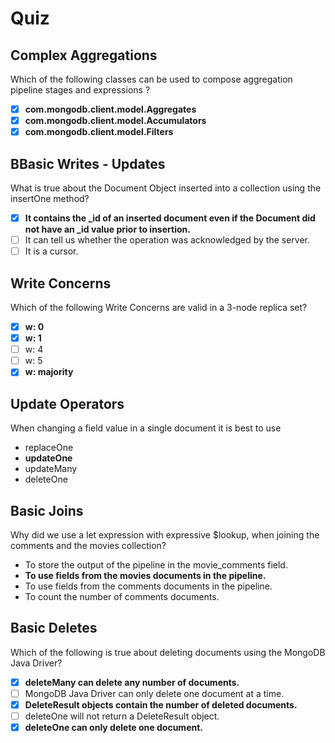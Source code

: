 # Quiz

## Complex Aggregations

Which of the following classes can be used to compose aggregation pipeline stages and expressions ?



- [x] **com.mongodb.client.model.Aggregates**
- [x] **com.mongodb.client.model.Accumulators**
- [x] **com.mongodb.client.model.Filters**

## BBasic Writes - Updates

What is true about the Document Object inserted into a collection using the insertOne method?



- [x] **It contains the _id of an inserted document even if the Document did not have an _id value prior to insertion.**
- [ ] It can tell us whether the operation was acknowledged by the server.
- [ ] It is a cursor.

## Write Concerns

Which of the following Write Concerns are valid in a 3-node replica set?



- [x] **w: 0**
- [x] **w: 1**
- [ ] w: 4
- [ ] w: 5
- [x] **w: majority**

## Update Operators

When changing a field value in a single document it is best to use



- replaceOne
- **updateOne**
- updateMany
- deleteOne

## Basic Joins

Why did we use a let expression with expressive $lookup, when joining the comments and the movies collection?



- To store the output of the pipeline in the movie_comments field.
- **To use fields from the movies documents in the pipeline.**
- To use fields from the comments documents in the pipeline.
- To count the number of comments documents.

## Basic Deletes

Which of the following is true about deleting documents using the MongoDB Java Driver?



- [x] **deleteMany can delete any number of documents.**
- [ ] MongoDB Java Driver can only delete one document at a time.
- [x] **DeleteResult objects contain the number of deleted documents.**
- [ ] deleteOne will not return a DeleteResult object.
- [x] **deleteOne can only delete one document.**
